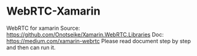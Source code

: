 # WebRTC-Xamarin
WebRTC for xamarin
Source: https://github.com/Onotseike/Xamarin.WebRTC.Libraries
Doc: https://medium.com/xamarin-webrtc
Please read document step by step and then can run it.
